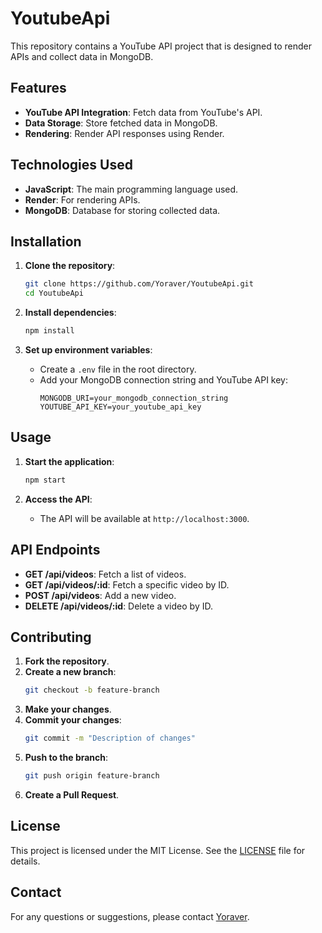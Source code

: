 # YoutubeApi

This repository contains a YouTube API project that is designed to render APIs and collect data in MongoDB.

## Features

- **YouTube API Integration**: Fetch data from YouTube's API.
- **Data Storage**: Store fetched data in MongoDB.
- **Rendering**: Render API responses using Render.

## Technologies Used

- **JavaScript**: The main programming language used.
- **Render**: For rendering APIs.
- **MongoDB**: Database for storing collected data.

## Installation

1. **Clone the repository**:
    ```sh
    git clone https://github.com/Yoraver/YoutubeApi.git
    cd YoutubeApi
    ```

2. **Install dependencies**:
    ```sh
    npm install
    ```

3. **Set up environment variables**:
    - Create a `.env` file in the root directory.
    - Add your MongoDB connection string and YouTube API key:
      ```env
      MONGODB_URI=your_mongodb_connection_string
      YOUTUBE_API_KEY=your_youtube_api_key
      ```

## Usage

1. **Start the application**:
    ```sh
    npm start
    ```

2. **Access the API**:
    - The API will be available at `http://localhost:3000`.

## API Endpoints

- **GET /api/videos**: Fetch a list of videos.
- **GET /api/videos/:id**: Fetch a specific video by ID.
- **POST /api/videos**: Add a new video.
- **DELETE /api/videos/:id**: Delete a video by ID.

## Contributing

1. **Fork the repository**.
2. **Create a new branch**:
    ```sh
    git checkout -b feature-branch
    ```
3. **Make your changes**.
4. **Commit your changes**:
    ```sh
    git commit -m "Description of changes"
    ```
5. **Push to the branch**:
    ```sh
    git push origin feature-branch
    ```
6. **Create a Pull Request**.

## License

This project is licensed under the MIT License. See the [LICENSE](LICENSE) file for details.

## Contact

For any questions or suggestions, please contact [Yoraver](https://github.com/Yoraver).
